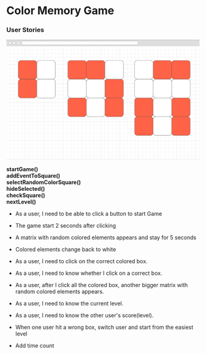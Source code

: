 # Color Memory Game

### User Stories
![](memory.jpg)

**startGame()** <br>
**addEventToSquare()** <br>
**selectRandomColorSquare()** <br>
**hideSelected()** <br>
**checkSquare()** <br>
**nextLevel()** <br>



* As a user, I need to be able to click a button to start Game
* The game start 2 seconds after clicking
* A matrix with random colored elements appears and stay for 5 seconds
* Colored elements change back to white
* As a user, I need to click on the correct colored box.
* As a user, I need to know whether I click on a correct box.
* As a user, after I click all the colored box, another bigger matrix with random colored elements appears.
* As a user, I need to know the current level.
* As a user, I need to know the other user's score(level).
* When one user hit a wrong box, switch user and start from the easiest level

* Add time count

























<!--
# Snake Game
![](wireframe.jpg)
### User Stories

* As a user, I need to be able to click a button to start Game
* As a user, I need the game to start 3 seconds after I click Start button.
* The snake start moving towards a random direction from the edge of the game window when game starts, it has a default length of 5.
* As a user, I need to be able to pause the game.
* The snake's moving direction can be changed by pressing arrow keys(up,left,down,right)
* Add one point to score when the snake eats an item. And add one unit length to the snake.
* Stop game and show message on the screen when the snake hits a barrier. Life minus one.
* Show die message for current player when life equals to 0 and change current player to another player.
* As a user, I need to know which player I am, how many items I eat and how many lives left. Also, what is the score of other player.
* As a user, I need the game to have different levels(5 levels?) (different patterns of barrier/different speed)
* As a user, I need to see where the barrier are. -->
